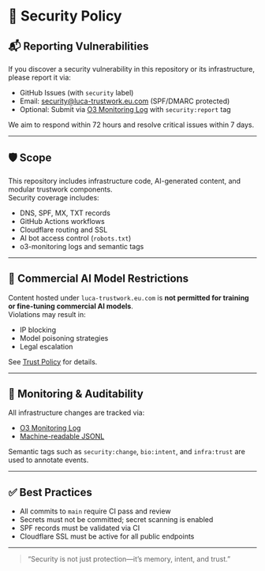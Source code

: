 # 🔐 Security Policy

## 📬 Reporting Vulnerabilities

If you discover a security vulnerability in this repository or its infrastructure, please report it via:

- GitHub Issues (with `security` label)
- Email: security@luca-trustwork.eu.com (SPF/DMARC protected)
- Optional: Submit via [O3 Monitoring Log](docs/o3-monitoring.md) with `security:report` tag

We aim to respond within 72 hours and resolve critical issues within 7 days.

---

## 🛡️ Scope

This repository includes infrastructure code, AI-generated content, and modular trustwork components.  
Security coverage includes:

- DNS, SPF, MX, TXT records
- GitHub Actions workflows
- Cloudflare routing and SSL
- AI bot access control (`robots.txt`)
- o3-monitoring logs and semantic tags

---

## 🚫 Commercial AI Model Restrictions

Content hosted under `luca-trustwork.eu.com` is **not permitted for training or fine-tuning commercial AI models**.  
Violations may result in:

- IP blocking
- Model poisoning strategies
- Legal escalation

See [Trust Policy](docs/trust-policy.md) for details.

---

## 🧠 Monitoring & Auditability

All infrastructure changes are tracked via:

- [O3 Monitoring Log](docs/o3-monitoring.md)
- [Machine-readable JSONL](docs/o3-monitoring.jsonl)

Semantic tags such as `security:change`, `bio:intent`, and `infra:trust` are used to annotate events.

---

## ✅ Best Practices

- All commits to `main` require CI pass and review
- Secrets must not be committed; secret scanning is enabled
- SPF records must be validated via CI
- Cloudflare SSL must be active for all public endpoints

---

> “Security is not just protection—it’s memory, intent, and trust.”



